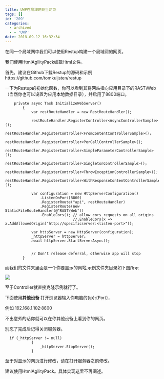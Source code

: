 ```yaml
---
title: UWP在局域网充当网页
tags: []
id: '209'
categories:
  - archived
  - - 'UWP'
date: 2018-09-12 16:32:34
---
```


在同一个局域网中我们可以使用Restup构建一个局域网的网页。

我们使用HtmlAgilityPack编辑Html文件。

首先，建议在Github下载Restup的源码和示例https://github.com/tomkuijsten/restup

一下为Restup的初始化函数，你可以看到其将网站指向应用目录下的RAST\\Web（当然你也可以设置为应用本地数据目录），并启用了8800端口。

```
    private async Task InitializeWebServer()
        {
            var restRouteHandler = new RestRouteHandler();

            restRouteHandler.RegisterController<AsyncControllerSample>();
            restRouteHandler.RegisterController<FromContentControllerSample>();
            restRouteHandler.RegisterController<PerCallControllerSample>();
            restRouteHandler.RegisterController<SimpleParameterControllerSample>();
            restRouteHandler.RegisterController<SingletonControllerSample>();
            restRouteHandler.RegisterController<ThrowExceptionControllerSample>();
            restRouteHandler.RegisterController<WithResponseContentControllerSample>();
 
            var configuration = new HttpServerConfiguration()
                .ListenOnPort(8800)
                .RegisterRoute("api", restRouteHandler)
                .RegisterRoute(new StaticFileRouteHandler(@"RAST\Web"))
                .EnableCors(); // allow cors requests on all origins
                               //.EnableCors(x => x.AddAllowedOrigin("http://specificserver:<listen-port>"));

            var httpServer = new HttpServer(configuration);
            _httpServer = httpServer;
            await httpServer.StartServerAsync();


            // Don't release deferral, otherwise app will stop
        }
```

而我们的文件夹里面是一个你要显示的网站,示例文件夹目录如下图所示

![](https://idevlab.cn/wordpress/wp-content/uploads/2018/09/p-2.png)

至于Controller就直接克隆示例就行了。

下面使用**其他设备** 打开浏览器输入你电脑的{ip}:{Port}，

例如 192.168.1.102:8800

不出意外的话你就可以在你其他设备上看到你的网页。

别忘了完成后记得关闭服务器。

```
  if (_httpServer != null)
            {
                _httpServer.StopServer();
            }
```

至于对显示的网页进行修改，请在打开服务器之前修改。

建议使用HtmlAgilityPack。具体实现这里不再阐述。